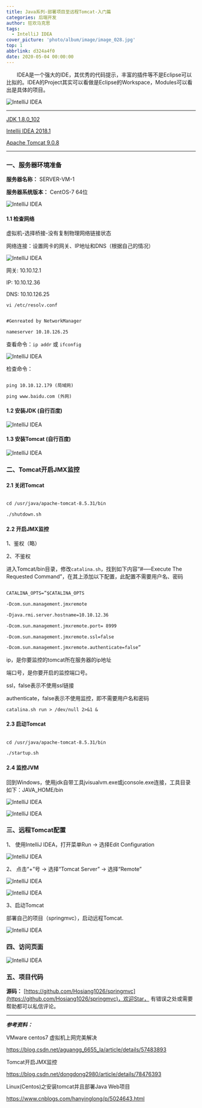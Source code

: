 ```yaml
---
title: Java系列-部署项目至远程Tomcat-入门篇
categories: 后端开发
author: 狂欢马克思
tags:
  - IntelliJ IDEA
cover_picture: 'photo/album/image/image_028.jpg'
top: 1
abbrlink: d324a4f0
date: 2020-05-04 00:00:00
---
```



&emsp;&emsp;IDEA是一个强大的IDE，其优秀的代码提示，丰富的插件等不是Eclipse可以比拟的。IDEA的Project其实可以看做是Eclipse的Workspace，Modules可以看出是具体的项目。

<!-- more -->

![IntelliJ IDEA](photo/album/image/java20180501002.png "IntelliJ IntelliJ IDEA部署项目至远程Tomcat-入门篇")



---

[JDK 1.8.0_102](http://www.oracle.com/technetwork/java/javase/downloads/jdk8-downloads-2133151.html) 

[Intellij IDEA 2018.1](https://www.jetbrains.com/idea/download/#section=windows)

[Apache Tomcat 9.0.8](https://tomcat.apache.org/download-90.cgi)





---


### 一、服务器环境准备

**服务器名称：** SERVER-VM-1

**服务器系统版本：** CentOS-7 64位


![IntelliJ IDEA](http://hosiang1026.gitee.io/photo_page/img/dev/tomcat01011.png "IntelliJ IntelliJ IDEA部署项目至远程Tomcat-入门篇")



#### 1.1 检查网络

虚拟机-选择桥接-没有复制物理网络链接状态

网络连接：设置网卡的网关、IP地址和DNS（根据自己的情况）

![IntelliJ IDEA](http://hosiang1026.gitee.io/photo_page/img/dev/tomcat01004.png "IntelliJ IntelliJ IDEA部署项目至远程Tomcat-入门篇")

网关: 10.10.12.1

IP: 10.10.12.36

DNS: 10.10.126.25


`vi /etc/resolv.conf`

```xml

#Genreated by NetworkManager

nameserver 10.10.126.25

```

查看命令：`ip addr` 或 `ifconfig`

![IntelliJ IDEA](http://hosiang1026.gitee.io/photo_page/img/dev/tomcat01001.png "IntelliJ IntelliJ IDEA部署项目至远程Tomcat-入门篇")

检查命令：


```xml

ping 10.10.12.179 (局域网)

ping www.baidu.com (外网)

```

#### 1.2 安装JDK (自行百度)

![IntelliJ IDEA](http://hosiang1026.gitee.io/photo_page/img/dev/tomcat01002.png "IntelliJ IntelliJ IDEA部署项目至远程Tomcat-入门篇")

#### 1.3 安装Tomcat (自行百度)

![IntelliJ IDEA](http://hosiang1026.gitee.io/photo_page/img/dev/tomcat01003.png "IntelliJ IntelliJ IDEA部署项目至远程Tomcat-入门篇")

### 二、Tomcat开启JMX监控

#### 2.1 关闭Tomcat

```xml

cd /usr/java/apache-tomcat-8.5.31/bin

./shutdown.sh

```

#### 2.2 开启JMX监控

1、鉴权（略）

2、不鉴权

进入Tomcat/bin目录，修改`catalina.sh`，找到如下内容“#—–Execute The Requested Command”，在其上添加以下配置，此配置不需要用户名、密码

```xml

CATALINA_OPTS=”$CATALINA_OPTS

-Dcom.sun.management.jmxremote

-Djava.rmi.server.hostname=10.10.12.36

-Dcom.sun.management.jmxremote.port= 8999

-Dcom.sun.management.jmxremote.ssl=false

-Dcom.sun.management.jmxremote.authenticate=false”

```

ip，是你要监控的tomcat所在服务器的ip地址

端口号，是你要开启的监控端口号。

ssl，false表示不使用ssl链接

authenticate，false表示不使用监控，即不需要用户名和密码


`catalina.sh run > /dev/null 2>&1 &`


#### 2.3 启动Tomcat


```xml

cd /usr/java/apache-tomcat-8.5.31/bin

./startup.sh

```

#### 2.4 监控JVM

回到Windows，使用jdk自带工具jvisualvm.exe或jconsole.exe连接，工具目录如下：JAVA_HOME/bin

![IntelliJ IDEA](http://hosiang1026.gitee.io/photo_page/img/dev/tomcat01009.png "IntelliJ IntelliJ IDEA部署项目至远程Tomcat-入门篇")

![IntelliJ IDEA](http://hosiang1026.gitee.io/photo_page/img/dev/tomcat01010.png "IntelliJ IntelliJ IDEA部署项目至远程Tomcat-入门篇")

### 三、远程Tomcat配置

1、 使用IntelliJ IDEA，打开菜单Run -> 选择Edit Configuration 

![IntelliJ IDEA](photo/album/image/java20180501012.png "步骤一")

2、 点击“+”号 -> 选择“Tomcat Server” -> 选择“Remote”

![IntelliJ IDEA](http://hosiang1026.gitee.io/photo_page/img/dev/tomcat01005.png "IntelliJ IntelliJ IDEA部署项目至远程Tomcat-入门篇")

![IntelliJ IDEA](http://hosiang1026.gitee.io/photo_page/img/dev/tomcat01006.png "IntelliJ IntelliJ IDEA部署项目至远程Tomcat-入门篇")

3、启动Tomcat

   部署自己的项目（springmvc），启动远程Tomcat.

![IntelliJ IDEA](http://hosiang1026.gitee.io/photo_page/img/dev/tomcat01007.png "IntelliJ IntelliJ IDEA部署项目至远程Tomcat-入门篇")


### 四、访问页面

![IntelliJ IDEA](http://hosiang1026.gitee.io/photo_page/img/dev/tomcat01008.png "IntelliJ IntelliJ IDEA部署项目至远程Tomcat-入门篇")


### 五、项目代码

**源码：**  [https://github.com/Hosiang1026/springmvc](https://github.com/Hosiang1026/springmvc)，欢迎Star， 有错误之处或需要帮助都可以私信评论。


----------------------------------------------------

***参考资料：***


VMware centos7 虚拟机上网完美解决

https://blog.csdn.net/aguangg_6655_la/article/details/57483893

Tomcat开启JMX监控 

https://blog.csdn.net/dongdong2980/article/details/78476393


Linux(Centos)之安装tomcat并且部署Java Web项目

https://www.cnblogs.com/hanyinglong/p/5024643.html

